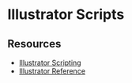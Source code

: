 Illustrator Scripts
===================

Resources
---------
* [Illustrator Scripting](https://www.adobe.com/devnet/illustrator/scripting.html)
* [Illustrator Reference](http://jongware.mit.edu/iljscs6html/iljscs6/inxx.html)